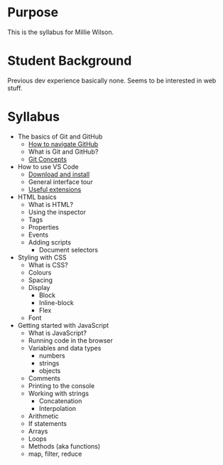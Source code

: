 # Purpose

This is the syllabus for Millie Wilson.

# Student Background

Previous dev experience basically none. Seems to be interested in web stuff.

# Syllabus

- The basics of Git and GitHub
  - [How to navigate GitHub](/Git/NavigatingGitHub.md)
  - What is Git and GitHub?
  - [Git Concepts](/Git/GitConcepts.md)
- How to use VS Code
  - [Download and install](https://code.visualstudio.com/)
  - General interface tour
  - [Useful extensions](VSCode/UsefulExtensions.md)
- HTML basics
  - What is HTML?
  - Using the inspector
  - Tags
  - Properties
  - Events
  - Adding scripts
    - Document selectors
- Styling with CSS
  - What is CSS?
  - Colours
  - Spacing
  - Display
    - Block
    - Inline-block
    - Flex
  - Font
- Getting started with JavaScript
  - What is JavaScript?
  - Running code in the browser
  - Variables and data types
    - numbers
    - strings
    - objects
  - Comments
  - Printing to the console
  - Working with strings
    - Concatenation
    - Interpolation
  - Arithmetic
  - If statements
  - Arrays
  - Loops
  - Methods (aka functions)
  - map, filter, reduce
